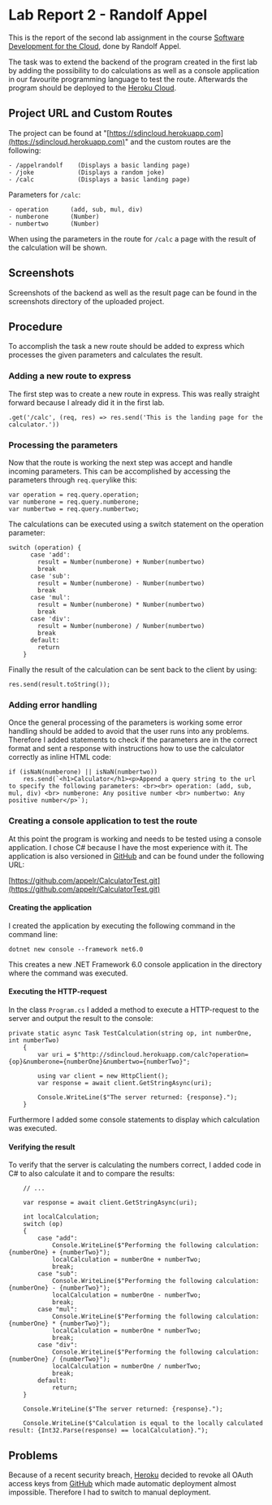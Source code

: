 # Lab Report 2 - Randolf Appel

This is the report of the second lab assignment in the course [Software Development for the Cloud](https://www.hkr.se/en/course/DA376D/), done by Randolf Appel.

The task was to extend the backend of the program created in the first lab by adding the possibility to do calculations as well as a console application in our favourite programming language to test the route. 
Afterwards the program should be deployed to the [Heroku Cloud](http://heroku.com).

## Project URL and Custom Routes

The project can be found at "[https://sdincloud.herokuapp.com](https://sdincloud.herokuapp.com)" and the custom routes are the following: 

	- /appelrandolf    (Displays a basic landing page)
	- /joke            (Displays a random joke)
	- /calc            (Displays a basic landing page)
	

Parameters for ```/calc```: 

	- operation      (add, sub, mul, div)
	- numberone      (Number)
	- numbertwo      (Number)

When using the parameters in the route for ```/calc``` a page with the result of the calculation will be shown.

## Screenshots

Screenshots of the backend as well as the result page can be found in the screenshots directory of the uploaded project.

## Procedure

To accomplish the task a new route should be added to express which processes the given parameters and calculates the result.

### Adding a new route to express

The first step was to create a new route in express. This was really straight forward because I already did it in the first lab.

```
.get('/calc', (req, res) => res.send('This is the landing page for the calculator.'))
```

### Processing the parameters

Now that the route is working the next step was accept and handle incoming parameters.
This can be accomplished by accessing the parameters through ```req.query```like this: 

```
var operation = req.query.operation;
var numberone = req.query.numberone;
var numbertwo = req.query.numbertwo;
```

The calculations can be executed using a switch statement on the operation parameter: 

```
switch (operation) {
      case 'add':
        result = Number(numberone) + Number(numbertwo)
        break
      case 'sub':
        result = Number(numberone) - Number(numbertwo)
        break
      case 'mul':
        result = Number(numberone) * Number(numbertwo)
        break
      case 'div':
        result = Number(numberone) / Number(numbertwo)
        break
      default:
        return
    }
```

Finally the result of the calculation can be sent back to the client by using: 

```
res.send(result.toString());
```

### Adding error handling

Once the general processing of the parameters is working some error handling should be added to avoid that the user runs into any problems.
Therefore I added statements to check if the parameters are in the correct format and sent a response with instructions how to use the calculator correctly as inline HTML code: 

```
if (isNaN(numberone) || isNaN(numbertwo))
	res.send(`<h1>Calculator</h1><p>Append a query string to the url to specify the following parameters: <br><br> operation: (add, sub, mul, div) <br> numberone: Any positive number <br> numbertwo: Any positive number</p>`);
```

### Creating a console application to test the route

At this point the program is working and needs to be tested using a console application. I chose C# because I have the most experience with it.
The application is also versioned in [GitHub](http://github.com) and can be found under the following URL: 

[https://github.com/appelr/CalculatorTest.git](https://github.com/appelr/CalculatorTest.git)

#### Creating the application

I created the application by executing the following command in the command line: 

```
dotnet new console --framework net6.0
```

This creates a new .NET Framework 6.0 console application in the directory where the command was executed.

#### Executing the HTTP-request

In the class ```Program.cs``` I added a method to execute a HTTP-request to the server and output the result to the console:

```
private static async Task TestCalculation(string op, int numberOne, int numberTwo)
    {
        var uri = $"http://sdincloud.herokuapp.com/calc?operation={op}&numberone={numberOne}&numbertwo={numberTwo}";
    
        using var client = new HttpClient();
        var response = await client.GetStringAsync(uri);
                               
        Console.WriteLine($"The server returned: {response}.");
    }
```

Furthermore I added some console statements to display which calculation was executed. 

#### Verifying the result

To verify that the server is calculating the numbers correct, I added code in C# to also calculate it and to compare the results: 

```
	// ...
	
    var response = await client.GetStringAsync(uri);
        
    int localCalculation;
    switch (op)
    {
        case "add":
            Console.WriteLine($"Performing the following calculation: {numberOne} + {numberTwo}");
            localCalculation = numberOne + numberTwo;
            break;
        case "sub":
            Console.WriteLine($"Performing the following calculation: {numberOne} - {numberTwo}");
            localCalculation = numberOne - numberTwo;
            break;
        case "mul":
            Console.WriteLine($"Performing the following calculation: {numberOne} * {numberTwo}");
            localCalculation = numberOne * numberTwo;
            break;
        case "div":
            Console.WriteLine($"Performing the following calculation: {numberOne} / {numberTwo}");
            localCalculation = numberOne / numberTwo;
            break;
        default:
            return;
    }
        
    Console.WriteLine($"The server returned: {response}.");
        
    Console.WriteLine($"Calculation is equal to the locally calculated result: {Int32.Parse(response) == localCalculation}.");
```

## Problems

Because of a recent security breach, [Heroku](http://heroku.com) decided to revoke all OAuth access keys from [GitHub](http://github.com) which made automatic deployment almost impossible. Therefore I had to switch to manual deployment. 